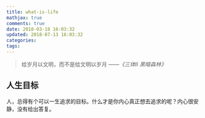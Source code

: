 ```yaml
---
title: what-is-life
mathjax: true
comments: true
date: 2018-03-18 16:03:32
updated: 2018-07-13 16:03:32
categories:
tags:
---
```


> 给岁月以文明，而不是给文明以岁月
> ——*《三体II 黑暗森林》*

## 人生目标
人，总得有个可以一生追求的目标。什么才是你内心真正想去追求的呢？内心很安静，没有给出答复。
